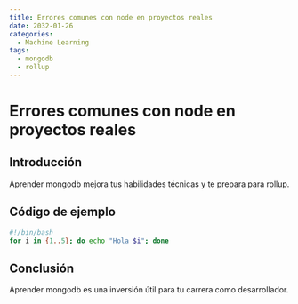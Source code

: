 ```yaml
---
title: Errores comunes con node en proyectos reales
date: 2032-01-26
categories:
  - Machine Learning
tags:
  - mongodb
  - rollup
---
```


# Errores comunes con node en proyectos reales

## Introducción

Aprender mongodb mejora tus habilidades técnicas y te prepara para rollup.

## Código de ejemplo

```bash
#!/bin/bash
for i in {1..5}; do echo "Hola $i"; done
```

## Conclusión

Aprender mongodb es una inversión útil para tu carrera como desarrollador.